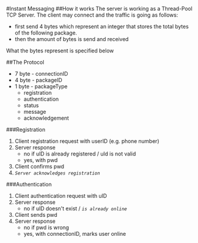 #Instant Messaging
##How it works
The server is working as a Thread-Pool TCP Server. The client may connect and the traffic is 
going as follows:
- first send 4 bytes which represent an integer that stores the total bytes of the following 
package.
- then the amount of bytes is send and received

What the bytes represent is specified below

##The Protocol

- 7 byte - connectionID
- 4 byte - packageID
- 1 byte - packageType
    - registration
    - authentication
    - status
    - message
    - acknowledgement
    
###Registration

1. Client registration request with userID (e.g. phone number)
2. Server response
    - no if uID is already registered / uId is not valid
    - yes, with pwd
3. Client confirms pwd
4. _`Server acknowledges registration`_

###Authentication

1. Client authentication request with uID
2. Server response
    - no if uID doesn't exist / _`is already online`_
3. Client sends pwd
5. Server response
    - no if pwd is wrong
    - yes, with connectionID, marks user online